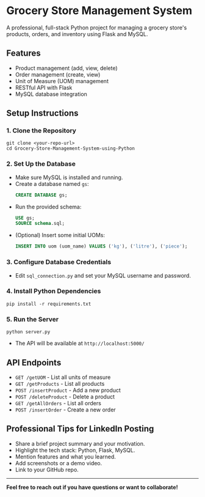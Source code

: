# Grocery Store Management System

A professional, full-stack Python project for managing a grocery store's products, orders, and inventory using Flask and MySQL.

## Features
- Product management (add, view, delete)
- Order management (create, view)
- Unit of Measure (UOM) management
- RESTful API with Flask
- MySQL database integration

## Setup Instructions

### 1. Clone the Repository
```
git clone <your-repo-url>
cd Grocery-Store-Management-System-using-Python
```

### 2. Set Up the Database
- Make sure MySQL is installed and running.
- Create a database named `gs`:
  ```sql
  CREATE DATABASE gs;
  ```
- Run the provided schema:
  ```sql
  USE gs;
  SOURCE schema.sql;
  ```
- (Optional) Insert some initial UOMs:
  ```sql
  INSERT INTO uom (uom_name) VALUES ('kg'), ('litre'), ('piece');
  ```

### 3. Configure Database Credentials
- Edit `sql_connection.py` and set your MySQL username and password.

### 4. Install Python Dependencies
```
pip install -r requirements.txt
```

### 5. Run the Server
```
python server.py
```
- The API will be available at `http://localhost:5000/`

## API Endpoints
- `GET /getUOM` - List all units of measure
- `GET /getProducts` - List all products
- `POST /insertProduct` - Add a new product
- `POST /deleteProduct` - Delete a product
- `GET /getAllOrders` - List all orders
- `POST /insertOrder` - Create a new order

## Professional Tips for LinkedIn Posting
- Share a brief project summary and your motivation.
- Highlight the tech stack: Python, Flask, MySQL.
- Mention features and what you learned.
- Add screenshots or a demo video.
- Link to your GitHub repo.

---

**Feel free to reach out if you have questions or want to collaborate!** 